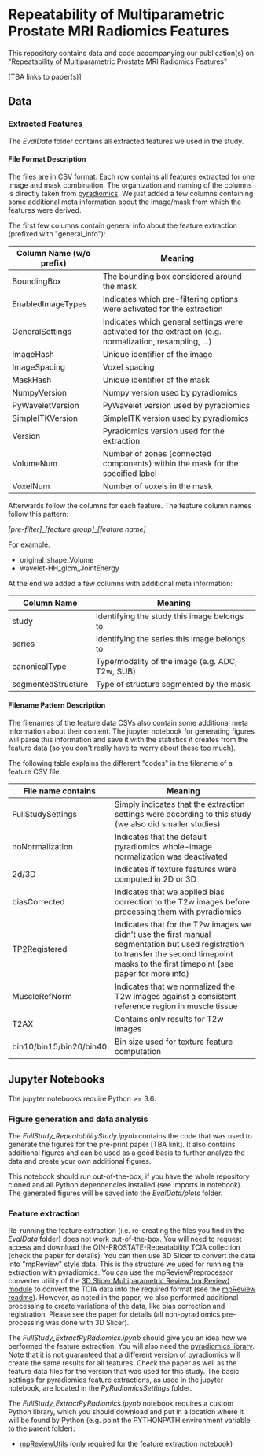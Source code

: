 # Repeatability of Multiparametric Prostate MRI Radiomics Features

This repository contains data and code accompanying our publication(s) on "Repeatability of Multiparametric Prostate MRI Radiomics Features"

[TBA links to paper(s)]

## Data

### Extracted Features

The _EvalData_ folder contains all extracted features we used in the study.

#### File Format Description

The files are in CSV format. Each row contains all features extracted for one image and mask combination. The organization and naming of the columns is directly taken from [pyradiomics](https://github.com/Radiomics/pyradiomics). We just added a few columns containing some additional meta information about the image/mask from which the features were derived. 

The first few columns contain general info about the feature extraction (prefixed with "general_info"):

| Column Name (w/o prefix) | Meaning |
|--------------------------|---------|
| BoundingBox	             | The bounding box considered around the mask |
| EnabledImageTypes	       | Indicates which pre-filtering options were activated for the extraction |
| GeneralSettings	         | Indicates which general settings were activated for the extraction (e.g. normalization, resampling, ...) |
| ImageHash	               | Unique identifier of the image |
| ImageSpacing	           | Voxel spacing |
| MaskHash	               | Unique identifier of the mask |
| NumpyVersion	           | Numpy version used by pyradiomics |
| PyWaveletVersion	       | PyWavelet version used by pyradiomics |
| SimpleITKVersion	       | SimpleITK version used by pyradiomics |
| Version	                 | Pyradiomics version used for the extraction |
| VolumeNum	               | Number of zones (connected components) within the mask for the specified label |
| VoxelNum                 | Number of voxels in the mask |

Afterwards follow the columns for each feature. The feature column names follow this pattern: 

*[pre-filter]\_[feature group]\_[feature name]*

For example:
* original\_shape\_Volume
* wavelet-HH\_glcm\_JointEnergy

At the end we added a few columns with additional meta information:

| Column Name              | Meaning |
|--------------------------|---------|
| study	                   | Identifying the study this image belongs to |
| series	                 | Identifying the series this image belongs to |
| canonicalType	           | Type/modality of the image (e.g. ADC, T2w, SUB) |
| segmentedStructure	     | Type of structure segmented by the mask |

#### Filename Pattern Description

The filenames of the feature data CSVs also contain some additional meta information about their content. The jupyter notebook for generating figures will parse this information and save it with the statistics it creates from the feature data (so you don't really have to worry about these too much).

The following table explains the different "codes" in the filename of a feature CSV file:

| File name contains       | Meaning |
|--------------------------|---------|
| FullStudySettings	       | Simply indicates that the extraction settings were according to this study (we also did smaller studies) |
| noNormalization          | Indicates that the default pyradiomics whole-image normalization was deactivated |
| 2d/3D 	                 | Indicates if texture features were computed in 2D or 3D |
| biasCorrected	           | Indicates that we applied bias correction to the T2w images before processing them with pyradiomics |
| TP2Registered	           | Indicates that for the T2w images we didn't use the first manual segmentation but used registration to transfer the second timepoint masks to the first timepoint (see paper for more info) |
| MuscleRefNorm            | Indicates that we normalized the T2w images against a consistent reference region in muscle tissue |
| T2AX                     | Contains only results for T2w images |
| bin10/bin15/bin20/bin40  | Bin size used for texture feature computation |




## Jupyter Notebooks

The jupyter notebooks require Python >= 3.6. 

### Figure generation and data analysis

The _FullStudy_RepeatabilityStudy.ipynb_ contains the code that was used to generate the figures for the pre-print paper [TBA link]. It also contains additional figures and can be used as a good basis to further analyze the data and create your own additional figures. 

This notebook should run out-of-the-box, if you have the whole repository cloned and all Python dependencies installed (see imports in notebook). The generated figures will be saved into the _EvalData/plots_ folder.

### Feature extraction

Re-running the feature extraction (i.e. re-creating the files you find in the _EvalData_ folder) does not work out-of-the-box. You will need to request access and download the QIN-PROSTATE-Repeatability TCIA collection (check the paper for details). You can then use 3D Slicer to convert the data into "mpReview" style data. This is the structure we used for running the extraction with pyradiomics. You can use the mpReviewPreprocessor converter utility of the [3D Slicer Multiparametric Review (mpReview) module](https://github.com/SlicerProstate/mpReview) to convert the TCIA data into the required format (see the [mpReview readme](https://github.com/SlicerProstate/mpReview/blob/master/README.md)). However, as noted in the paper, we also performed additional processing to create variations of the data, like bias correction and registration. Please see the paper for details (all non-pyradiomics pre-processing was done with 3D Slicer).

The _FullStudy_ExtractPyRadiomics.ipynb_ should give you an idea how we performed the feature extraction. You will also need the [pyradiomics library](https://github.com/Radiomics/pyradiomics). Note that it is not guaranteed that a different version of pyradiomics will create the same results for all features. Check the paper as well as the feature data files for the version that was used for this study. The basic settings for pyradiomics feature extractions, as used in the jupyter notebook, are located in the _PyRadiomicsSettings_ folder.

The _FullStudy_ExtractPyRadiomics.ipynb_ notebook requires a custom Python library, which you should download and put in a location where it will be found by Python (e.g. point the PYTHONPATH environment variable to the parent folder):
* [mpReviewUtils](https://github.com/michaelschwier/mpReviewUtils) (only required for the feature extraction notebook)


